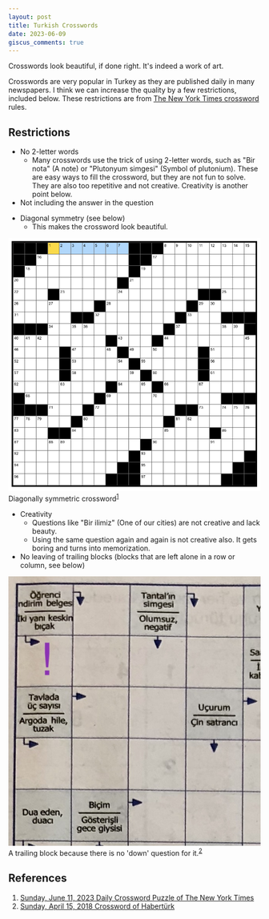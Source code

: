 ```yaml
---
layout: post
title: Turkish Crosswords
date: 2023-06-09
giscus_comments: true
---
```


Crosswords look beautiful, if done right. It's indeed a work of art.

Crosswords are very popular in Turkey as they are published daily in many newspapers. I think we can increase the quality by a few restrictions, included below. These restrictions are from [The New York Times crossword](https://www.nytimes.com/crosswords) rules.

## Restrictions

- No 2-letter words
    - Many crosswords use the trick of using 2-letter words, such as "Bir nota" (A note) or "Plutonyum simgesi" (Symbol of plutonium). These are easy ways to fill the crossword, but they are not fun to solve. They are also too repetitive and not creative. Creativity is another point below.
- Not including the answer in the question
<!-- should include an example here -->
- Diagonal symmetry (see below)
    - This makes the crossword look beautiful.

<div class="row justify-content-center">
    <div class="col-md-6">
        <img src="/puzzles/images/symmetric.png" title="symmetric" class="img-fluid rounded z-depth-1">
    </div>
</div>
<div class="caption">
    Diagonally symmetric crossword<sup><a href="#references">1</a></sup>
</div>

- Creativity
    - Questions like "Bir ilimiz" (One of our cities) are not creative and lack beauty.
    - Using the same question again and again is not creative also. It gets boring and turns into memorization.
- No leaving of trailing blocks (blocks that are left alone in a row or column, see below)

<div class="row justify-content-center">
    <div class="col-md-6">
        <img src="/puzzles/images/trailing.jpg" title="trailing" class="img-fluid rounded z-depth-1">
    </div>
</div>
<div class="caption">
    A trailing block because there is no 'down' question for it.<sup><a href="#references">2</a></sup>
</div>

<!-- continue with the restrictions -->

## References

1. [Sunday, June 11, 2023 Daily Crossword Puzzle of The New York Times](https://www.nytimes.com/crosswords/game/daily/2023/06/11)
2. [Sunday, April 15, 2018 Crossword of Habertürk](https://kalustsalcioglu.com/2018/04/15/15-nisan-2018-haberturk-gazetesi-cengel-bulmaca-fotograftaki-oyuncu/)